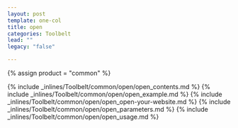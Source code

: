 ```yaml
---
layout: post
template: one-col
title: open
categories: Toolbelt
lead: ""
legacy: "false"

---
```

{% assign product = "common" %}

{% include _inlines/Toolbelt/common/open/open_contents.md %}
{% include _inlines/Toolbelt/common/open/open_example.md %}
{% include _inlines/Toolbelt/common/open/open_open-your-website.md %}
{% include _inlines/Toolbelt/common/open/open_parameters.md %}
{% include _inlines/Toolbelt/common/open/open_usage.md %}
